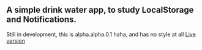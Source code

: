 ## A simple drink water app, to study LocalStorage and Notifications.
Still in development, this is alpha.alpha.0.1 haha, and has no style at all 
[Live version]()